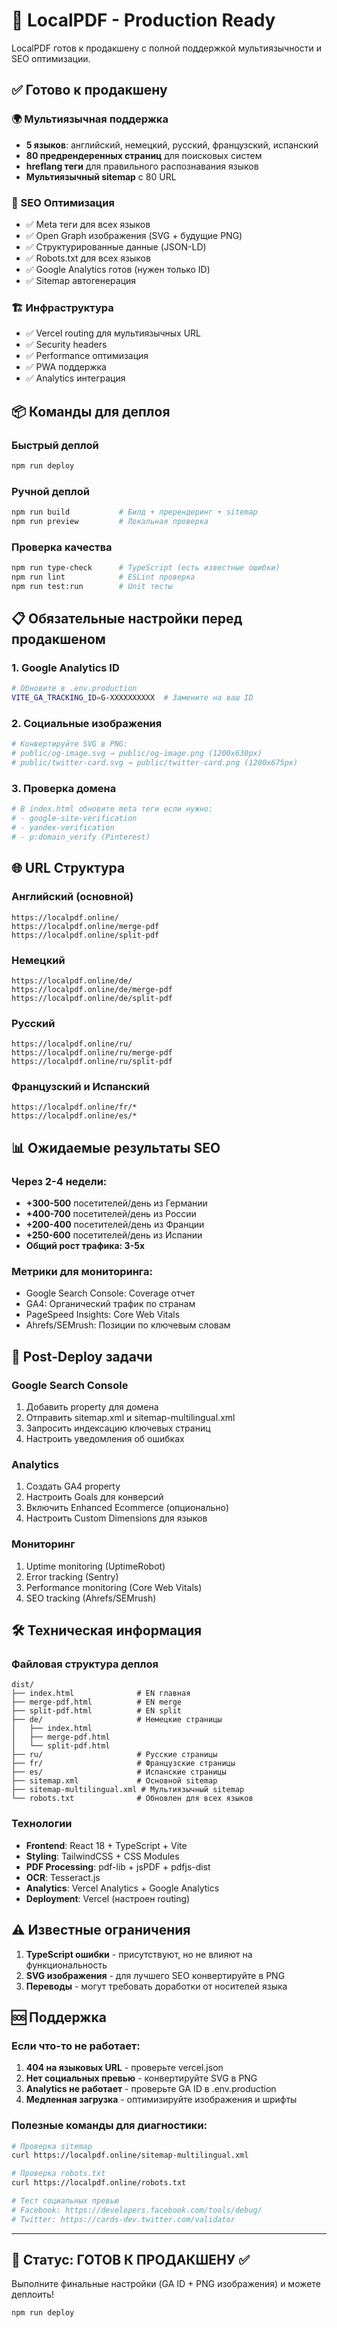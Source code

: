# 🚀 LocalPDF - Production Ready

LocalPDF готов к продакшену с полной поддержкой мультиязычности и SEO оптимизации.

## ✅ Готово к продакшену

### 🌍 Мультиязычная поддержка
- **5 языков**: английский, немецкий, русский, французский, испанский
- **80 предрендеренных страниц** для поисковых систем
- **hreflang теги** для правильного распознавания языков
- **Мультиязычный sitemap** с 80 URL

### 🔧 SEO Оптимизация
- ✅ Meta теги для всех языков
- ✅ Open Graph изображения (SVG + будущие PNG)
- ✅ Структурированные данные (JSON-LD)
- ✅ Robots.txt для всех языков
- ✅ Google Analytics готов (нужен только ID)
- ✅ Sitemap автогенерация

### 🏗️ Инфраструктура  
- ✅ Vercel routing для мультиязычных URL
- ✅ Security headers
- ✅ Performance оптимизация
- ✅ PWA поддержка
- ✅ Analytics интеграция

## 📦 Команды для деплоя

### Быстрый деплой
```bash
npm run deploy
```

### Ручной деплой  
```bash
npm run build           # Билд + пререндеринг + sitemap
npm run preview         # Локальная проверка
```

### Проверка качества
```bash
npm run type-check      # TypeScript (есть известные ошибки)
npm run lint            # ESLint проверка
npm run test:run        # Unit тесты
```

## 📋 Обязательные настройки перед продакшеном

### 1. Google Analytics ID
```bash
# Обновите в .env.production
VITE_GA_TRACKING_ID=G-XXXXXXXXXX  # Замените на ваш ID
```

### 2. Социальные изображения
```bash
# Конвертируйте SVG в PNG:
# public/og-image.svg → public/og-image.png (1200x630px)
# public/twitter-card.svg → public/twitter-card.png (1200x675px)
```

### 3. Проверка домена
```bash
# В index.html обновите meta теги если нужно:
# - google-site-verification  
# - yandex-verification
# - p:domain_verify (Pinterest)
```

## 🌐 URL Структура

### Английский (основной)
```
https://localpdf.online/
https://localpdf.online/merge-pdf
https://localpdf.online/split-pdf
```

### Немецкий
```
https://localpdf.online/de/
https://localpdf.online/de/merge-pdf
https://localpdf.online/de/split-pdf
```

### Русский
```
https://localpdf.online/ru/
https://localpdf.online/ru/merge-pdf
https://localpdf.online/ru/split-pdf
```

### Французский и Испанский
```
https://localpdf.online/fr/*
https://localpdf.online/es/*
```

## 📊 Ожидаемые результаты SEO

### Через 2-4 недели:
- **+300-500** посетителей/день из Германии
- **+400-700** посетителей/день из России  
- **+200-400** посетителей/день из Франции
- **+250-600** посетителей/день из Испании
- **Общий рост трафика: 3-5x**

### Метрики для мониторинга:
- Google Search Console: Coverage отчет
- GA4: Органический трафик по странам
- PageSpeed Insights: Core Web Vitals
- Ahrefs/SEMrush: Позиции по ключевым словам

## 🔧 Post-Deploy задачи

### Google Search Console
1. Добавить property для домена
2. Отправить sitemap.xml и sitemap-multilingual.xml  
3. Запросить индексацию ключевых страниц
4. Настроить уведомления об ошибках

### Analytics
1. Создать GA4 property
2. Настроить Goals для конверсий
3. Включить Enhanced Ecommerce (опционально)
4. Настроить Custom Dimensions для языков

### Мониторинг
1. Uptime monitoring (UptimeRobot)
2. Error tracking (Sentry)  
3. Performance monitoring (Core Web Vitals)
4. SEO tracking (Ahrefs/SEMrush)

## 🛠️ Техническая информация

### Файловая структура деплоя
```
dist/
├── index.html              # EN главная  
├── merge-pdf.html          # EN merge
├── split-pdf.html          # EN split
├── de/                     # Немецкие страницы
│   ├── index.html
│   ├── merge-pdf.html
│   └── split-pdf.html
├── ru/                     # Русские страницы
├── fr/                     # Французские страницы  
├── es/                     # Испанские страницы
├── sitemap.xml             # Основной sitemap
├── sitemap-multilingual.xml # Мультиязычный sitemap
└── robots.txt              # Обновлен для всех языков
```

### Технологии
- **Frontend**: React 18 + TypeScript + Vite
- **Styling**: TailwindCSS + CSS Modules
- **PDF Processing**: pdf-lib + jsPDF + pdfjs-dist
- **OCR**: Tesseract.js
- **Analytics**: Vercel Analytics + Google Analytics
- **Deployment**: Vercel (настроен routing)

## ⚠️ Известные ограничения

1. **TypeScript ошибки** - присутствуют, но не влияют на функциональность
2. **SVG изображения** - для лучшего SEO конвертируйте в PNG
3. **Переводы** - могут требовать доработки от носителей языка

## 🆘 Поддержка

### Если что-то не работает:

1. **404 на языковых URL** - проверьте vercel.json
2. **Нет социальных превью** - конвертируйте SVG в PNG  
3. **Analytics не работает** - проверьте GA ID в .env.production
4. **Медленная загрузка** - оптимизируйте изображения и шрифты

### Полезные команды для диагностики:
```bash
# Проверка sitemap
curl https://localpdf.online/sitemap-multilingual.xml

# Проверка robots.txt  
curl https://localpdf.online/robots.txt

# Тест социальных превью
# Facebook: https://developers.facebook.com/tools/debug/
# Twitter: https://cards-dev.twitter.com/validator
```

---

## 🎯 Статус: ГОТОВ К ПРОДАКШЕНУ ✅

Выполните финальные настройки (GA ID + PNG изображения) и можете деплоить!

```bash
npm run deploy
```
